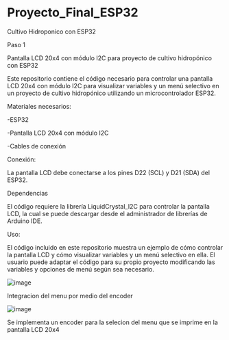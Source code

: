 # Proyecto_Final_ESP32
Cultivo Hidroponico con ESP32

Paso 1

Pantalla LCD 20x4 con módulo I2C para proyecto de cultivo hidropónico con ESP32

Este repositorio contiene el código necesario para controlar una pantalla LCD 20x4 con módulo I2C para visualizar variables y un menú selectivo en un proyecto de cultivo hidropónico utilizando un microcontrolador ESP32.

Materiales necesarios:

-ESP32

-Pantalla LCD 20x4 con módulo I2C

-Cables de conexión

Conexión:

La pantalla LCD debe conectarse a los pines D22 (SCL) y D21 (SDA) del ESP32.

Dependencias

El código requiere la librería LiquidCrystal_I2C para controlar la pantalla LCD, la cual se puede descargar desde el administrador de librerías de Arduino IDE.

Uso:

El código incluido en este repositorio muestra un ejemplo de cómo controlar la pantalla LCD y cómo visualizar variables y un menú selectivo en ella. El usuario puede adaptar el código para su propio proyecto modificando las variables y opciones de menú según sea necesario.

![image](https://user-images.githubusercontent.com/82006043/217104121-40c075ec-d1b5-40aa-b712-c70124172aa9.png)




Integracion del menu por medio del encoder 

![image](https://user-images.githubusercontent.com/82006043/218502063-f2fdf95d-f7b3-481d-9429-c34b3fca2477.png)

Se implementa un encoder para la selecion del menu que se imprime en la pantalla LCD 20x4 
